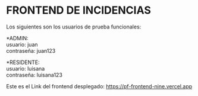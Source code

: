 # FRONTEND DE INCIDENCIAS

Los siguientes son los usuarios de prueba funcionales:

*ADMIN: <br>
usuario: juan <br>
contraseña: juan123

*RESIDENTE:<br>
usuario: luisana  <br>
contraseña: luisana123

Este es el Link del frontend desplegado: https://pf-frontend-nine.vercel.app


